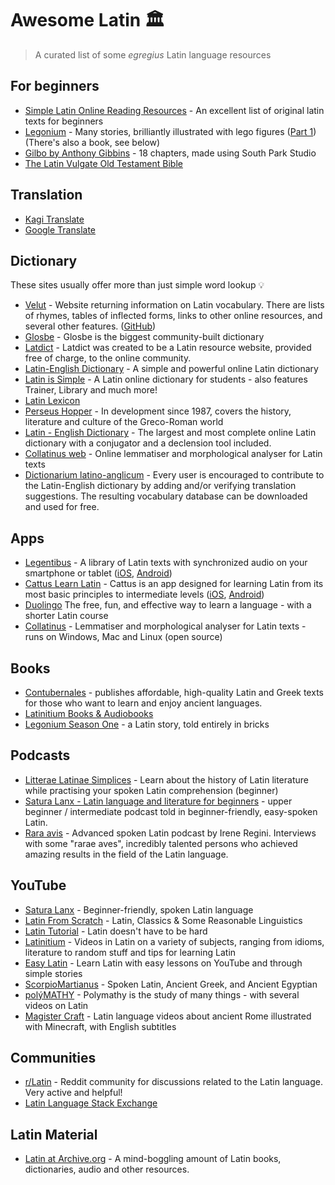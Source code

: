 # Awesome Latin 🏛️

> A curated list of some *egregius* Latin language resources

## For beginners

- [Simple Latin Online Reading Resources](http://johnpiazza.net/latin/online-reading/) - An excellent list of original latin texts for beginners
- [Legonium](https://www.legonium.com/) - Many stories, brilliantly illustrated with lego figures ([Part 1](https://www.legonium.com/prima-1)) (There's also a book, see below)
- [Gilbo by Anthony Gibbins](https://libellilatini.blogspot.com/2009/08/gilbo-anthony-gibbins.html) - 18 chapters, made using South Park Studio
- [The Latin Vulgate Old Testament Bible](https://vulgate.org/ot/genesis_1.htm)

## Translation 

- [Kagi Translate](https://translate.kagi.com/)
- [Google Translate](https://translate.google.com/)

## Dictionary

These sites usually offer more than just simple word lookup 💡

- [Velut](https://www.velut.co.uk/) - Website returning information on Latin vocabulary. There are lists of rhymes, tables of inflected forms, links to other online resources, and several other features. ([GitHub](https://github.com/DuncanRitchie/velut))
- [Glosbe](https://glosbe.com/en/la) - Glosbe is the biggest community-built dictionary
- [Latdict](https://www.latin-dictionary.net/) - Latdict was created to be a Latin resource website, provided free of charge, to the online community.
- [Latin-English Dictionary](https://www.latin-english.com/) - A simple and powerful online Latin dictionary
- [Latin is Simple](https://www.latin-is-simple.com/en/) - A Latin online dictionary for students - also features Trainer, Library and much more!
- [Latin Lexicon](https://latinlexicon.org/search_english.php)
- [Perseus Hopper](https://www.perseus.tufts.edu/hopper/) - In development since 1987, covers the history, literature and culture of the Greco-Roman world
- [Latin - English Dictionary](https://www.online-latin-dictionary.com/) - The largest and most complete online Latin dictionary with a conjugator and a declension tool included.
- [Collatinus web](https://outils.biblissima.fr/en/collatinus-web/index.php) - Online lemmatiser and morphological analyser for Latin texts
- [Dictionarium latino-anglicum](https://la-en.dict.cc/) - Every user is encouraged to contribute to the Latin-English dictionary by adding and/or verifying translation suggestions. The resulting vocabulary database can be downloaded and used for free.

## Apps

- [Legentibus](https://latinitium.com/legentibus) - A library of Latin texts with synchronized audio on your smartphone or tablet ([iOS](https://apps.apple.com/us/app/legentibus-learn-latin/id1545335612#?platform=iphone), [Android](https://play.google.com/store/apps/details?id=app.legentibus.shelf)) 
- [Cattus Learn Latin](https://cattus.app/) - Cattus is an app designed for learning Latin from its most basic principles to intermediate levels ([iOS](https://apps.apple.com/gb/app/cattus-learn-latin/id1549661920), [Android](https://play.google.com/store/apps/details?id=com.cattuslatin.cattus_app&hl=en-US))
- [Duolingo](https://www.duolingo.com/) The free, fun, and effective way to learn a language - with a shorter Latin course
- [Collatinus](https://outils.biblissima.fr/en/collatinus-web/index.php) - Lemmatiser and morphological analyser for Latin texts - runs on Windows, Mac and Linux (open source)

## Books

- [Contubernales](https://contubernalesbooks.com/) - publishes affordable, high-quality Latin and Greek texts for those who want to learn and enjoy ancient languages.
- [Latinitium Books & Audiobooks](https://store.latinitium.com/)
- [Legonium Season One](https://www.lulu.com/shop/anthony-gibbins/legonium-season-one/paperback/product-24218945.html?page=1&pageSize=4) - a Latin story, told entirely in bricks

## Podcasts

- [Litterae Latinae Simplices](https://podcasters.spotify.com/pod/show/litterae-latinae) - Learn about the history of Latin literature while practising your spoken Latin comprehension (beginner)
- [Satura Lanx - Latin language and literature for beginners](https://podcasters.spotify.com/pod/show/satura-lanx) - upper beginner / intermediate podcast told in beginner-friendly, easy-spoken Latin.
- [Rara avis](https://podcasters.spotify.com/pod/show/rara-avis-podcast) - Advanced spoken Latin podcast by Irene Regini. Interviews with some "rarae aves", incredibly talented persons who achieved amazing results in the field of the Latin language.

## YouTube

- [Satura Lanx](https://www.youtube.com/@SaturaLanx) - Beginner-friendly, spoken Latin language
- [Latin From Scratch](https://www.youtube.com/@latinfromscratch) - Latin, Classics & Some Reasonable Linguistics
- [Latin Tutorial](https://www.youtube.com/@latintutorial/) - Latin doesn't have to be hard
- [Latinitium](https://www.youtube.com/@Latinitium) - Videos in Latin on a variety of subjects, ranging from idioms, literature to random stuff and tips for learning Latin
- [Easy Latin](https://www.youtube.com/@EasyLatin) - Learn Latin with easy lessons on YouTube and through simple stories
- [ScorpioMartianus](https://www.youtube.com/@ScorpioMartianus) - Spoken Latin, Ancient Greek, and Ancient Egyptian
- [polýMATHY](https://www.youtube.com/@polyMATHY_Luke) - Polymathy is the study of many things - with several videos on Latin
- [Magister Craft](https://www.youtube.com/@MagisterCraft) - Latin language videos about ancient Rome illustrated with Minecraft, with English subtitles

## Communities

- [r/Latin](https://www.reddit.com/r/latin/) - Reddit community for discussions related to the Latin language. Very active and helpful!
- [Latin Language Stack Exchange](https://latin.stackexchange.com/)

## Latin Material

- [Latin at Archive.org](https://archive.org/search?query=%28language%3Alat+OR+language%3A%22Latin%22%29) - A mind-boggling amount of Latin books, dictionaries, audio and other resources.
